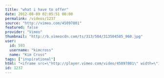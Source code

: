 ```yaml
---
title: "what i have to offer"
date: 2012-08-09 02:05:51 00:00
permalink: /videos/1237
source: "http://vimeo.com/45097801"
featured: false
provider: "Vimeo"
thumbnail: "http://b.vimeocdn.com/ts/313/504/313504585_960.jpg"
user:
  id: 593
  username: "kimcross"
  name: "Kim Cross"
tags: ["inspirational"]
html: "<iframe src=\"http://player.vimeo.com/video/45097801\" width=\"1280\" height=\"720\" frameborder=\"0\" webkitAllowFullScreen mozallowfullscreen allowFullScreen></iframe>"
id: 1237
---
```


